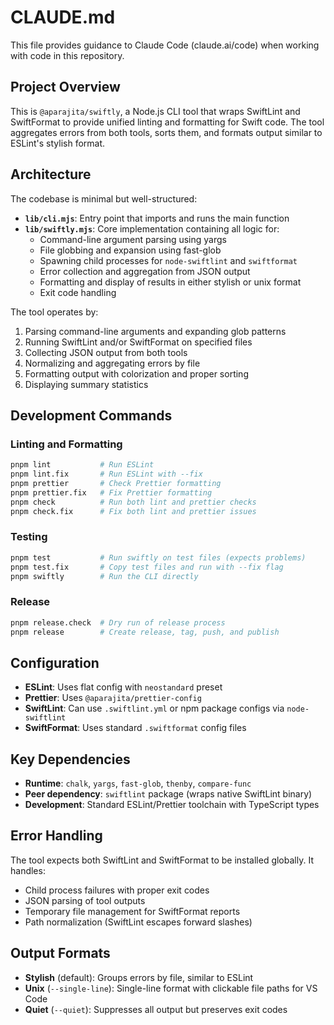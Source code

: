 # CLAUDE.md

This file provides guidance to Claude Code (claude.ai/code) when working with code in this repository.

## Project Overview

This is `@aparajita/swiftly`, a Node.js CLI tool that wraps SwiftLint and SwiftFormat to provide unified linting and formatting for Swift code. The tool aggregates errors from both tools, sorts them, and formats output similar to ESLint's stylish format.

## Architecture

The codebase is minimal but well-structured:

- **`lib/cli.mjs`**: Entry point that imports and runs the main function
- **`lib/swiftly.mjs`**: Core implementation containing all logic for:
  - Command-line argument parsing using yargs
  - File globbing and expansion using fast-glob
  - Spawning child processes for `node-swiftlint` and `swiftformat`
  - Error collection and aggregation from JSON output
  - Formatting and display of results in either stylish or unix format
  - Exit code handling

The tool operates by:

1. Parsing command-line arguments and expanding glob patterns
2. Running SwiftLint and/or SwiftFormat on specified files
3. Collecting JSON output from both tools
4. Normalizing and aggregating errors by file
5. Formatting output with colorization and proper sorting
6. Displaying summary statistics

## Development Commands

### Linting and Formatting

```bash
pnpm lint           # Run ESLint
pnpm lint.fix       # Run ESLint with --fix
pnpm prettier       # Check Prettier formatting
pnpm prettier.fix   # Fix Prettier formatting
pnpm check          # Run both lint and prettier checks
pnpm check.fix      # Fix both lint and prettier issues
```

### Testing

```bash
pnpm test           # Run swiftly on test files (expects problems)
pnpm test.fix       # Copy test files and run with --fix flag
pnpm swiftly        # Run the CLI directly
```

### Release

```bash
pnpm release.check  # Dry run of release process
pnpm release        # Create release, tag, push, and publish
```

## Configuration

- **ESLint**: Uses flat config with `neostandard` preset
- **Prettier**: Uses `@aparajita/prettier-config`
- **SwiftLint**: Can use `.swiftlint.yml` or npm package configs via `node-swiftlint`
- **SwiftFormat**: Uses standard `.swiftformat` config files

## Key Dependencies

- **Runtime**: `chalk`, `yargs`, `fast-glob`, `thenby`, `compare-func`
- **Peer dependency**: `swiftlint` package (wraps native SwiftLint binary)
- **Development**: Standard ESLint/Prettier toolchain with TypeScript types

## Error Handling

The tool expects both SwiftLint and SwiftFormat to be installed globally. It handles:

- Child process failures with proper exit codes
- JSON parsing of tool outputs
- Temporary file management for SwiftFormat reports
- Path normalization (SwiftLint escapes forward slashes)

## Output Formats

- **Stylish** (default): Groups errors by file, similar to ESLint
- **Unix** (`--single-line`): Single-line format with clickable file paths for VS Code
- **Quiet** (`--quiet`): Suppresses all output but preserves exit codes
